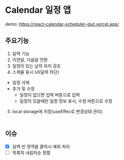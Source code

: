 # Calendar 일정 앱
demo: https://react-calendar-scheduler-gjut.vercel.app/

## 주요기능
1. 달력 기능
2. 이전달, 다음달 전환
3. 일정이 있는 날의 위치 강조
4. 스케쥴 표시 UI(달력 하단)
  - 일정 삭제
  - 추가 및 수정
    - 일정이 없으면 입력 버튼으로 입력
    - 일정이 있을때만 일정 정보 표시, 수정 버튼으로 수정
5. local storage에 저장(useEffec로 변경상태 관리)
<br><br>

## 이슈
  - [x] 달력 빈 영역을 클릭시 예외 처리
  - [ ] 목록의 내림차순 정렬